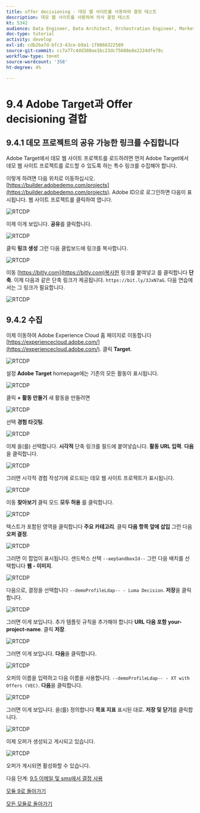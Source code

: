 ```yaml
---
title: offer decisioning - 데모 웹 사이트를 사용하여 결정 테스트
description: 데모 웹 사이트를 사용하여 의사 결정 테스트
kt: 5342
audience: Data Engineer, Data Architect, Orchestration Engineer, Marketer
doc-type: tutorial
activity: develop
exl-id: cdb2ba7d-bfc3-43ce-b9a1-1f0866322589
source-git-commit: cc7a77c4dd380ae1bc23dc75608e8e2224dfe78c
workflow-type: tm+mt
source-wordcount: '358'
ht-degree: 4%

---
```


# 9.4 Adobe Target과 Offer decisioning 결합

## 9.4.1 데모 프로젝트의 공유 가능한 링크를 수집합니다

Adobe Target에서 데모 웹 사이트 프로젝트를 로드하려면 먼저 Adobe Target에서 데모 웹 사이트 프로젝트를 로드할 수 있도록 하는 특수 링크를 수집해야 합니다.

이렇게 하려면 다음 위치로 이동하십시오. [https://builder.adobedemo.com/projects](https://builder.adobedemo.com/projects). Adobe ID으로 로그인하면 다음이 표시됩니다. 웹 사이트 프로젝트를 클릭하여 엽니다.

![RTCDP](./images/builder1.png)

이제 이게 보입니다. **공유**&#x200B;를 클릭합니다.

![RTCDP](./images/builder2.png)

클릭 **링크 생성** 그런 다음 클립보드에 링크를 복사합니다.

![RTCDP](./images/builder3.png)

이동 [https://bitly.com](https://bitly.com)복사한 링크를 붙여넣고 를 클릭합니다 **단축**. 이제 다음과 같은 단축 링크가 제공됩니다. `https://bit.ly/3JxN7aG`. 다음 연습에서는 그 링크가 필요합니다.

![RTCDP](./images/builder4.png)

## 9.4.2 수집

이제 이동하여 Adobe Experience Cloud 홈 페이지로 이동합니다 [https://experiencecloud.adobe.com/](https://experiencecloud.adobe.com/). 클릭 **Target**.

![RTCDP](../module6/images/excl.png)

설정 **Adobe Target** homepage에는 기존의 모든 활동이 표시됩니다.

![RTCDP](../module6/images/exclatov.png)

클릭 **+ 활동 만들기** 새 활동을 만들려면

![RTCDP](../module6/images/exclatcr.png)

선택 **경험 타깃팅**.

![RTCDP](./images/exclatcrxt.png)

이제 을(를) 선택합니다. **시각적** 단축 링크를 필드에 붙여넣습니다. **활동 URL 입력**. **다음**&#x200B;을 클릭합니다.

![RTCDP](./images/exclatcrxt1.png)

그러면 시각적 경험 작성기에 로드되는 데모 웹 사이트 프로젝트가 표시됩니다.

![RTCDP](./images/vec1.png)

이동 **찾아보기** 클릭 모드 **모두 허용** 를 클릭합니다.

![RTCDP](./images/vec2.png)

텍스트가 포함된 영역을 클릭합니다 **주요 카테고리**. 클릭 **다음 항목 앞에 삽입** 그런 다음 **오퍼 결정**.

![RTCDP](./images/vec3.png)

그러면 이 팝업이 표시됩니다. 샌드박스 선택 `--aepSandboxId--` 그런 다음 배치를 선택합니다 **웹 - 이미지**.

![RTCDP](./images/vec4.png)

다음으로, 결정을 선택합니다 `--demoProfileLdap-- - Luma Decision`. **저장**&#x200B;을 클릭합니다.

![RTCDP](./images/vec5.png)

그러면 이게 보입니다. 추가 템플릿 규칙을 추가해야 합니다 **URL** **다음 포함** **your-project-name**. 클릭 **저장**.

![RTCDP](./images/vec6.png)

그러면 이게 보입니다. **다음**&#x200B;을 클릭합니다.

![RTCDP](./images/vec7.png)

오퍼의 이름을 입력하고 다음 이름을 사용합니다. `--demoProfileLdap-- - XT with Offers (VEC)`. **다음**&#x200B;을 클릭합니다.

![RTCDP](./images/vec8.png)

그러면 이게 보입니다. 을(를) 정의합니다 **목표 지표** 표시된 대로. **저장 및 닫기**&#x200B;를 클릭합니다.

![RTCDP](./images/vec9.png)

이제 오퍼가 생성되고 게시되고 있습니다.

![RTCDP](./images/vec10.png)

오퍼가 게시되면 활성화할 수 있습니다.

다음 단계: [9.5 이메일 및 sms에서 결정 사용](./ex5.md)

[모듈 9로 돌아가기](./offer-decisioning.md)

[모든 모듈로 돌아가기](./../../overview.md)
